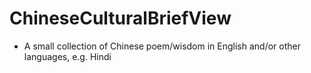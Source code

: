 # ChineseCulturalBriefView
- A small collection of Chinese poem/wisdom in English and/or other languages, e.g. Hindi 
